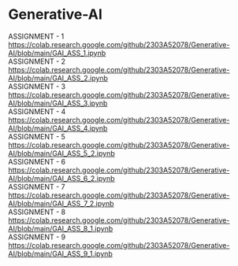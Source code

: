 # Generative-AI  
ASSIGNMENT - 1  
https://colab.research.google.com/github/2303A52078/Generative-AI/blob/main/GAI_ASS_1.ipynb  
ASSIGNMENT - 2  
https://colab.research.google.com/github/2303A52078/Generative-AI/blob/main/GAI_ASS_2.ipynb   
ASSIGNMENT - 3  
https://colab.research.google.com/github/2303A52078/Generative-AI/blob/main/GAI_ASS_3.ipynb  
ASSIGNMENT - 4  
https://colab.research.google.com/github/2303A52078/Generative-AI/blob/main/GAI_ASS_4.ipynb   
ASSIGNMENT - 5  
https://colab.research.google.com/github/2303A52078/Generative-AI/blob/main/GAI_ASS_5_2.ipynb  
ASSIGNMENT - 6  
https://colab.research.google.com/github/2303A52078/Generative-AI/blob/main/GAI_ASS_6_2.ipynb   
ASSIGNMENT - 7   
https://colab.research.google.com/github/2303A52078/Generative-AI/blob/main/GAI_ASS_7_2.ipynb  
ASSIGNMENT - 8   
https://colab.research.google.com/github/2303A52078/Generative-AI/blob/main/GAI_ASS_8_1.ipynb   
ASSIGNMENT - 9       
https://colab.research.google.com/github/2303A52078/Generative-AI/blob/main/GAI_ASS_9_1.ipynb     
